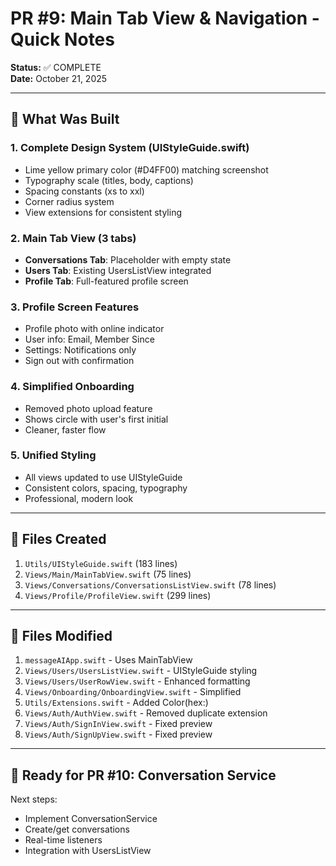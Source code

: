 # PR #9: Main Tab View & Navigation - Quick Notes

**Status:** ✅ COMPLETE  
**Date:** October 21, 2025

---

## 🎯 What Was Built

### 1. Complete Design System (UIStyleGuide.swift)
- Lime yellow primary color (#D4FF00) matching screenshot
- Typography scale (titles, body, captions)
- Spacing constants (xs to xxl)
- Corner radius system
- View extensions for consistent styling

### 2. Main Tab View (3 tabs)
- **Conversations Tab**: Placeholder with empty state
- **Users Tab**: Existing UsersListView integrated
- **Profile Tab**: Full-featured profile screen

### 3. Profile Screen Features
- Profile photo with online indicator
- User info: Email, Member Since
- Settings: Notifications only
- Sign out with confirmation

### 4. Simplified Onboarding
- Removed photo upload feature
- Shows circle with user's first initial
- Cleaner, faster flow

### 5. Unified Styling
- All views updated to use UIStyleGuide
- Consistent colors, spacing, typography
- Professional, modern look

---

## 📁 Files Created

1. `Utils/UIStyleGuide.swift` (183 lines)
2. `Views/Main/MainTabView.swift` (75 lines)
3. `Views/Conversations/ConversationsListView.swift` (78 lines)
4. `Views/Profile/ProfileView.swift` (299 lines)

---

## 🔧 Files Modified

1. `messageAIApp.swift` - Uses MainTabView
2. `Views/Users/UsersListView.swift` - UIStyleGuide styling
3. `Views/Users/UserRowView.swift` - Enhanced formatting
4. `Views/Onboarding/OnboardingView.swift` - Simplified
5. `Utils/Extensions.swift` - Added Color(hex:)
6. `Views/Auth/AuthView.swift` - Removed duplicate extension
7. `Views/Auth/SignInView.swift` - Fixed preview
8. `Views/Auth/SignUpView.swift` - Fixed preview

---

## 🚀 Ready for PR #10: Conversation Service

Next steps:
- Implement ConversationService
- Create/get conversations
- Real-time listeners
- Integration with UsersListView


